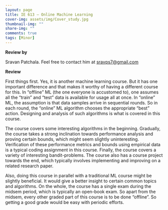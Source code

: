 ```yaml
---
layout: page
title: IE 613 – Online Machine Learning
cover-img: assets/img/Cover_study.jpg
thumbnail-img: ""
share-img: ""
comments: true
tags: [Minor]
---
```


**Review by**

Sravan Patchala. Feel free to contact him at sravps7@gmail.com

**Review**

First things first. Yes, it is another machine learning course. But it has one important difference and that makes it worthy of having a different course for this. In “offline” ML (the one everyone is accustomed to), one assumes all the “train” and “test” data is available for usage all at once. In “online” ML, the assumption is that data samples arrive in sequential rounds. So in each round, the “online” ML algorithm chooses the appropriate “best” action. Designing and analysis of such algorithms is what is covered in this course.

The course covers some interesting algorithms in the beginning. Gradually, the course takes a strong inclination towards performance analysis and proving certain bounds, which might seem slightly uninteresting. Verification of these performance metrics and bounds using empirical data is a typical coding assignment in this course. Finally, the course covers a variety of interesting bandit-problems. The course also has a course project towards the end, which typically involves implementing and improving on a related research paper.

Also, doing this course in parallel with a traditional ML course might be slightly beneficial. It would give a better insight to certain common topics and algorithms. On the whole, the course has a single exam during the midsem period, which is typically an open-book exam. So apart from the midsem, every other graded part of this course is to be done “offline”. So getting a good grade would be easy with periodic efforts.